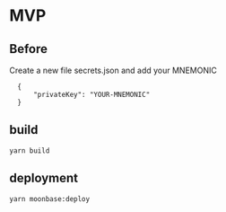 # MVP

## Before
Create a new file secrets.json and add your MNEMONIC

      {
          "privateKey": "YOUR-MNEMONIC"
      }


## build

    yarn build
    
## deployment
    yarn moonbase:deploy 
